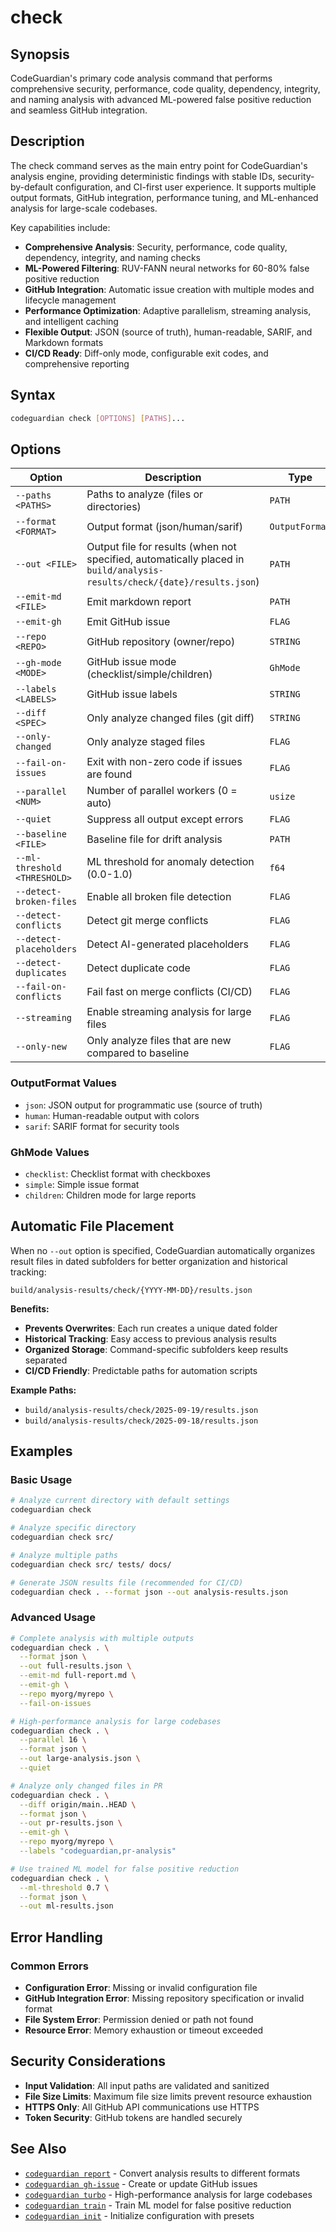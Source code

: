 # check

## Synopsis
CodeGuardian's primary code analysis command that performs comprehensive security, performance, code quality, dependency, integrity, and naming analysis with advanced ML-powered false positive reduction and seamless GitHub integration.

## Description
The check command serves as the main entry point for CodeGuardian's analysis engine, providing deterministic findings with stable IDs, security-by-default configuration, and CI-first user experience. It supports multiple output formats, GitHub integration, performance tuning, and ML-enhanced analysis for large-scale codebases.

Key capabilities include:
- **Comprehensive Analysis**: Security, performance, code quality, dependency, integrity, and naming checks
- **ML-Powered Filtering**: RUV-FANN neural networks for 60-80% false positive reduction
- **GitHub Integration**: Automatic issue creation with multiple modes and lifecycle management
- **Performance Optimization**: Adaptive parallelism, streaming analysis, and intelligent caching
- **Flexible Output**: JSON (source of truth), human-readable, SARIF, and Markdown formats
- **CI/CD Ready**: Diff-only mode, configurable exit codes, and comprehensive reporting

## Syntax
```bash
codeguardian check [OPTIONS] [PATHS]...
```

## Options
| Option | Description | Type | Default | Required |
|--------|-------------|------|---------|----------|
| `--paths <PATHS>` | Paths to analyze (files or directories) | `PATH` | `.` | No |
| `--format <FORMAT>` | Output format (json/human/sarif) | `OutputFormat` | `json` | No |
| `--out <FILE>` | Output file for results (when not specified, automatically placed in `build/analysis-results/check/{date}/results.json`) | `PATH` | `results.json` | No |
| `--emit-md <FILE>` | Emit markdown report | `PATH` | - | No |
| `--emit-gh` | Emit GitHub issue | `FLAG` | `false` | No |
| `--repo <REPO>` | GitHub repository (owner/repo) | `STRING` | - | No |
| `--gh-mode <MODE>` | GitHub issue mode (checklist/simple/children) | `GhMode` | `checklist` | No |
| `--labels <LABELS>` | GitHub issue labels | `STRING` | `codeguardian,automated` | No |
| `--diff <SPEC>` | Only analyze changed files (git diff) | `STRING` | - | No |
| `--only-changed` | Only analyze staged files | `FLAG` | `false` | No |
| `--fail-on-issues` | Exit with non-zero code if issues are found | `FLAG` | `false` | No |
| `--parallel <NUM>` | Number of parallel workers (0 = auto) | `usize` | `0` | No |
| `--quiet` | Suppress all output except errors | `FLAG` | `false` | No |
| `--baseline <FILE>` | Baseline file for drift analysis | `PATH` | - | No |
| `--ml-threshold <THRESHOLD>` | ML threshold for anomaly detection (0.0-1.0) | `f64` | - | No |
| `--detect-broken-files` | Enable all broken file detection | `FLAG` | `false` | No |
| `--detect-conflicts` | Detect git merge conflicts | `FLAG` | `false` | No |
| `--detect-placeholders` | Detect AI-generated placeholders | `FLAG` | `false` | No |
| `--detect-duplicates` | Detect duplicate code | `FLAG` | `false` | No |
| `--fail-on-conflicts` | Fail fast on merge conflicts (CI/CD) | `FLAG` | `false` | No |
| `--streaming` | Enable streaming analysis for large files | `FLAG` | `false` | No |
| `--only-new` | Only analyze files that are new compared to baseline | `FLAG` | `false` | No |

### OutputFormat Values
- `json`: JSON output for programmatic use (source of truth)
- `human`: Human-readable output with colors
- `sarif`: SARIF format for security tools

### GhMode Values
- `checklist`: Checklist format with checkboxes
- `simple`: Simple issue format
- `children`: Children mode for large reports

## Automatic File Placement

When no `--out` option is specified, CodeGuardian automatically organizes result files in dated subfolders for better organization and historical tracking:

```
build/analysis-results/check/{YYYY-MM-DD}/results.json
```

**Benefits:**
- **Prevents Overwrites**: Each run creates a unique dated folder
- **Historical Tracking**: Easy access to previous analysis results
- **Organized Storage**: Command-specific subfolders keep results separated
- **CI/CD Friendly**: Predictable paths for automation scripts

**Example Paths:**
- `build/analysis-results/check/2025-09-19/results.json`
- `build/analysis-results/check/2025-09-18/results.json`

## Examples

### Basic Usage
```bash
# Analyze current directory with default settings
codeguardian check

# Analyze specific directory
codeguardian check src/

# Analyze multiple paths
codeguardian check src/ tests/ docs/

# Generate JSON results file (recommended for CI/CD)
codeguardian check . --format json --out analysis-results.json
```

### Advanced Usage
```bash
# Complete analysis with multiple outputs
codeguardian check . \
  --format json \
  --out full-results.json \
  --emit-md full-report.md \
  --emit-gh \
  --repo myorg/myrepo \
  --fail-on-issues

# High-performance analysis for large codebases
codeguardian check . \
  --parallel 16 \
  --format json \
  --out large-analysis.json \
  --quiet

# Analyze only changed files in PR
codeguardian check . \
  --diff origin/main..HEAD \
  --format json \
  --out pr-results.json \
  --emit-gh \
  --repo myorg/myrepo \
  --labels "codeguardian,pr-analysis"

# Use trained ML model for false positive reduction
codeguardian check . \
  --ml-threshold 0.7 \
  --format json \
  --out ml-results.json
```

## Error Handling

### Common Errors
- **Configuration Error**: Missing or invalid configuration file
- **GitHub Integration Error**: Missing repository specification or invalid format
- **File System Error**: Permission denied or path not found
- **Resource Error**: Memory exhaustion or timeout exceeded

## Security Considerations
- **Input Validation**: All input paths are validated and sanitized
- **File Size Limits**: Maximum file size limits prevent resource exhaustion
- **HTTPS Only**: All GitHub API communications use HTTPS
- **Token Security**: GitHub tokens are handled securely

## See Also
- [`codeguardian report`](report.md) - Convert analysis results to different formats
- [`codeguardian gh-issue`](gh-issue.md) - Create or update GitHub issues
- [`codeguardian turbo`](turbo.md) - High-performance analysis for large codebases
- [`codeguardian train`](train.md) - Train ML model for false positive reduction
- [`codeguardian init`](init.md) - Initialize configuration with presets
